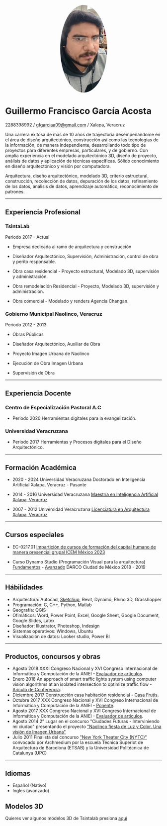 <p align="center">
<img src="Figuras/foto.jpg" alt="Descripción de la imagen" width="151" height="282.3" style="border-radius:50%;" />
</p>

# Guillermo Francisco García Acosta
2288398992 / gfgarciaa09@gmail.com / Xalapa, Veracruz

Una carrera exitosa de más de 10 años de trayectoria desempeñándome en el área de diseño arquitectónico, construcción así como las tecnologías de la información, de manera independiente, desarrollando todo tipo de proyectos para diferentes empresas, particulares, y de gobierno. Con amplia experiencia en el modelado arquitectónico 3D, diseño de proyecto, análisis de datos y aplicación de técnicas específicas. Sólido conocimiento en diseño arquitectónico y visión por computadora.

Arquitectura, diseño arquitectónico, modelado 3D, criterio estructural, construcción, recolección de datos, depuración de los datos, refinamiento de los datos, análisis de datos, aprendizaje automático, reconocimiento de patrones.

---

## Experiencia Profesional
### TsintaLab
Periodo 2017 - Actual
- Empresa dedicada al ramo de arquitectura y construcción

- Diseñador Arquitectónico, Supervisión, Administración, control de obra y perito responsable.

- Obra casa residencial - Proyecto estructural, Modelado 3D, supervisión y administración.
- Obra remodelación Residencial - Proyecto, Modelado 3D, supervisión y administración.
- Obra comercial - Modelado y renders Agencia Changan.

### Gobierno Municipal Naolinco, Veracruz
Periodo 2012 - 2013
- Obras Públicas
- Diseñador Arquitectónico, Auxiliar de Obra

- Proyecto Imagen Urbana de Naolinco
- Ejecución de Obra Imagen Urbana
- Supervisión de Obra

---

## Experiencia Docente
### Centro de Especialización Pastoral A.C
- Periodo 2020
Herramientas digitales para la evangelización.

### Universidad Veracruzana
- Periodo 2017
Herramientas y Procesos digitales para el Diseño Arquitectónico.

---

## Formación Académica
- 2020 - 2024
Universidad Veracruzana
Doctorado en Inteligencia Artificial
Xalapa, Veracruz - Pasante

- 2014 - 2016
Universidad Veracruzana
[Maestría en Inteligencia Artificial
Xalapa, Veracruz](https://github.com/TsintaLab/cvu-guillermo-francisco-garcia-acosta/blob/main/Figuras/fAcademica/Diapositiva3.PNG)

- 2007 - 2012
Universidad Veracruzana
[Licenciatura en Arquitectura
Xalapa, Veracruz](https://github.com/TsintaLab/cvu-guillermo-francisco-garcia-acosta/blob/main/Figuras/fAcademica/Diapositiva4.PNG)

---

## Cursos especiales
- EC-0217.01
[Impartición de cursos de formación del capital humano de manera presencial grupal
ICEM México
2023](https://github.com/TsintaLab/cvu-guillermo-francisco-garcia-acosta/blob/main/Figuras/Cursos/CVU1.png)

- Curso Dynamo Studio (Programación Visual para la arquitectura) [Fundamentos](https://github.com/TsintaLab/cvu-guillermo-francisco-garcia-acosta/blob/main/Figuras/Cursos/Diapositiva1_1.PNG) - [Avanzado](https://github.com/TsintaLab/cvu-guillermo-francisco-garcia-acosta/blob/main/Figuras/Cursos/Diapositiva2_2.PNG)
DARCO
Ciudad de México
2018 - 2019

---

## Hábilidades
- Arquitectura: Autocad, [Sketchup](https://github.com/TsintaLab/cvu-guillermo-francisco-garcia-acosta/blob/main/Figuras/Cursos/Diapositiva7_7.PNG), Revit, Dynamo, Rhino 3D, Grasshopper
- Programación: C, C++, Python, Matlab
- Geografía: QGIS 
- Ofimáticos: Word, Power Point, Excel, Google Sheet, Google Document, Google Slides, Latex
- Diseñador: Illustrator, Photoshop, Indesign
- Sistemas operativos: Windows, Ubuntu
- Visualización de datos: Looker studio, Power BI

---

## Productos, concursos y obras
- Agosto 2018 XXXI Congreso Nacional y XVI Congreso Internacional de Informática y Computación de la ANIEI - [Evaluador de artículos](https://github.com/TsintaLab/cvu-guillermo-francisco-garcia-acosta/blob/main/Figuras/ANIEI/Diapositiva5_5.PNG).
- Enero 2018 An approach of smart traffic lights system using computer vision algorithms at an isolated intersection to optimize traffic flow - [Arículo de Conferencia](https://www.researchgate.net/publication/320880259_An_approach_of_smart_traffic_lights_system_using_computer_vision_algorithms_at_an_isolated_intersection_to_optimize_traffic_flow).
- Diciembre 2017 Construcción casa habitación residencial - [Casa Frutis](https://github.com/TsintaLab/cvu-guillermo-francisco-garcia-acosta/tree/main/Figuras/casaFrutis).
- Octubre 2017 XXX Congreso Nacional y XVI Congreso Internacional de Informática y Computación de la ANIEI - [Ponente](https://github.com/TsintaLab/cvu-guillermo-francisco-garcia-acosta/blob/main/Figuras/ANIEI/Diapositiva4_4.PNG).
- Agosto 2017 XXX Congreso Nacional y XVI Congreso Internacional de Informática y Computación de la ANIEI - [Evaluador de artículos](https://github.com/TsintaLab/cvu-guillermo-francisco-garcia-acosta/blob/main/Figuras/ANIEI/Diapositiva6_6.PNG).
- Agosto 2014 2° Lugar en el concurso "Ciudades Futuras - Interviniendo mi ciudad" presentando el proyecto ["Naolinco fiesta de Luz y Color. Una visión de Imagen Urbana"](https://github.com/TsintaLab/cvu-guillermo-francisco-garcia-acosta/tree/main/Figuras/ImagenUrbana)
- Julio 2011 Finalista del concurso ["New York Theater City (NYTC)"](https://github.com/TsintaLab/cvu-guillermo-francisco-garcia-acosta/tree/main/Figuras/NYTC) convocado por Archmedium por la escuela Técnica Superiot de Arquitectura de Barcelona (ETSAB) y la Universidad Politécnica de Catalunya (UPC)

---

## Idiomas
- Español (Nativo)
- Ingles (avanzado)

## Modelos 3D
Quieres ver algunos modelos 3D de Tsintalab presiona [aquí](https://sketchfab.com/TsintaLab)
